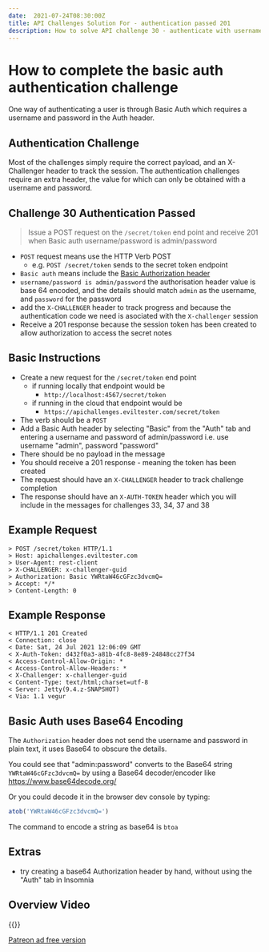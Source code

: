 ```yaml
---
date:  2021-07-24T08:30:00Z
title: API Challenges Solution For - authentication passed 201
description: How to solve API challenge 30 - authenticate with username and password for basic auth.
---
```


# How to complete the basic auth authentication challenge

One way of authenticating a user is through Basic Auth which requires a username and password in the Auth header.

## 	Authentication Challenge

Most of the challenges simply require the correct payload, and an X-Challenger header to track the session. The authentication challenges require an extra header, the value for which can only be obtained with a username and password.

## Challenge 30 Authentication Passed

> Issue a POST request on the `/secret/token` end point and receive 201 when Basic auth username/password is admin/password

- `POST` request means use the HTTP Verb POST
    - e.g. `POST /secret/token` sends to the secret token endpoint
- `Basic auth` means include the [Basic Authorization header](https://developer.mozilla.org/en-US/docs/Web/HTTP/Authentication)
- `username/password is admin/password` the authorisation header value is base 64 encoded, and the details should  match `admin` as the username, and `password` for the password
- add the `X-CHALLENGER` header to track progress and because the authentication code we need is asociated with the `X-challenger` session
- Receive a 201 response because the session token has been created to allow authorization to access the secret notes


## Basic Instructions

- Create a new request for the `/secret/token` end point
    - if running locally that endpoint would be
        - `http://localhost:4567/secret/token`
    - if running in the cloud that endpoint would be
        - `https://apichallenges.eviltester.com/secret/token`
- The verb should be a `POST`
- Add a Basic Auth header by selecting "Basic" from the "Auth" tab and entering a username and password of admin/password i.e. use username "admin", password "password"
- There should be no payload in the message
- You should receive a 201 response - meaning the token has been created
- The request should have an `X-CHALLENGER` header to track challenge completion
- The response should have an `X-AUTH-TOKEN` header which you will include in the messages for challenges 33, 34, 37 and 38

## Example Request

~~~~~~~~
> POST /secret/token HTTP/1.1
> Host: apichallenges.eviltester.com
> User-Agent: rest-client
> X-CHALLENGER: x-challenger-guid
> Authorization: Basic YWRtaW46cGFzc3dvcmQ=
> Accept: */*
> Content-Length: 0
~~~~~~~~

## Example Response

~~~~~~~~
< HTTP/1.1 201 Created
< Connection: close
< Date: Sat, 24 Jul 2021 12:06:09 GMT
< X-Auth-Token: d432f0a3-a81b-4fc8-8e89-24848cc27f34
< Access-Control-Allow-Origin: *
< Access-Control-Allow-Headers: *
< X-Challenger: x-challenger-guid
< Content-Type: text/html;charset=utf-8
< Server: Jetty(9.4.z-SNAPSHOT)
< Via: 1.1 vegur
~~~~~~~~

## Basic Auth uses Base64 Encoding

The `Authorization` header does not send the username and password in plain text, it uses Base64 to obscure the details.

You could see that "admin:password" converts to the Base64 string `YWRtaW46cGFzc3dvcmQ=` by using a Base64 decoder/encoder like https://www.base64decode.org/

Or you could decode it in the browser dev console by typing:

```javascript
atob('YWRtaW46cGFzc3dvcmQ=')
```

The command to encode a string as base64 is `btoa`

## Extras

- try creating a base64 Authorization header by hand, without using the "Auth" tab in Insomnia


## Overview Video

{{<youtube-embed key="J2GQiuEfHkI" title="Solution to Basic Auth update challenge">}}

[Patreon ad free version](https://www.patreon.com/posts/54058810)




